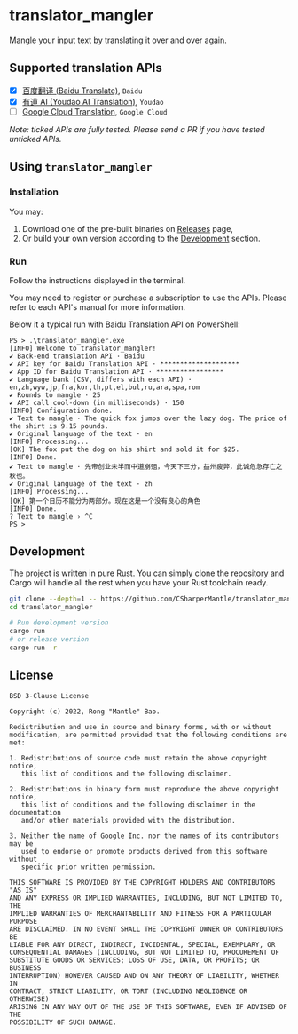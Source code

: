 # translator_mangler

Mangle your input text by translating it over and over again.

## Supported translation APIs

* [x] [百度翻译 (Baidu Translate)](https://api.fanyi.baidu.com/product/111), `Baidu`
* [x] [有道 AI (Youdao AI Translation)](https://ai.youdao.com/product-fanyi-text.s), `Youdao`
* [ ] [Google Cloud Translation](https://cloud.google.com/translate/docs/reference/rest/v2/translate), `Google Cloud`

*Note: ticked APIs are fully tested. Please send a PR if you have tested unticked APIs.*

## Using `translator_mangler`

### Installation

You may:

1. Download one of the pre-built binaries on [Releases](https://github.com/CSharperMantle/translator_mangler/releases) page,
2. Or build your own version according to the [Development](#development) section.

### Run

Follow the instructions displayed in the terminal.

You may need to register or purchase a subscription to use the APIs. Please refer to each API's manual for more information.

Below it a typical run with Baidu Translation API on PowerShell:

```text
PS > .\translator_mangler.exe
[INFO] Welcome to translator_mangler!
✔ Back-end translation API · Baidu
✔ API key for Baidu Translation API · ********************
✔ App ID for Baidu Translation API · *****************
✔ Language bank (CSV, differs with each API) · en,zh,wyw,jp,fra,kor,th,pt,el,bul,ru,ara,spa,rom
✔ Rounds to mangle · 25
✔ API call cool-down (in milliseconds) · 150
[INFO] Configuration done.
✔ Text to mangle · The quick fox jumps over the lazy dog. The price of the shirt is 9.15 pounds.
✔ Original language of the text · en
[INFO] Processing...
[OK] The fox put the dog on his shirt and sold it for $25.
[INFO] Done.
✔ Text to mangle · 先帝创业未半而中道崩殂，今天下三分，益州疲弊，此诚危急存亡之秋也。
✔ Original language of the text · zh
[INFO] Processing...
[OK] 第一个日历不能分为两部分。现在这是一个没有良心的角色
[INFO] Done.
? Text to mangle › ^C
PS > 
```

## Development

The project is written in pure Rust. You can simply clone the repository and Cargo will handle all the rest when you have your Rust toolchain ready.

```sh
git clone --depth=1 -- https://github.com/CSharperMantle/translator_mangler.git
cd translator_mangler

# Run development version
cargo run
# or release version
cargo run -r
```

## License

```plain
BSD 3-Clause License

Copyright (c) 2022, Rong "Mantle" Bao.

Redistribution and use in source and binary forms, with or without
modification, are permitted provided that the following conditions are met:

1. Redistributions of source code must retain the above copyright notice,
   this list of conditions and the following disclaimer.

2. Redistributions in binary form must reproduce the above copyright notice,
   this list of conditions and the following disclaimer in the documentation
   and/or other materials provided with the distribution.

3. Neither the name of Google Inc. nor the names of its contributors may be
   used to endorse or promote products derived from this software without
   specific prior written permission.

THIS SOFTWARE IS PROVIDED BY THE COPYRIGHT HOLDERS AND CONTRIBUTORS "AS IS"
AND ANY EXPRESS OR IMPLIED WARRANTIES, INCLUDING, BUT NOT LIMITED TO, THE
IMPLIED WARRANTIES OF MERCHANTABILITY AND FITNESS FOR A PARTICULAR PURPOSE
ARE DISCLAIMED. IN NO EVENT SHALL THE COPYRIGHT OWNER OR CONTRIBUTORS BE
LIABLE FOR ANY DIRECT, INDIRECT, INCIDENTAL, SPECIAL, EXEMPLARY, OR
CONSEQUENTIAL DAMAGES (INCLUDING, BUT NOT LIMITED TO, PROCUREMENT OF
SUBSTITUTE GOODS OR SERVICES; LOSS OF USE, DATA, OR PROFITS; OR BUSINESS
INTERRUPTION) HOWEVER CAUSED AND ON ANY THEORY OF LIABILITY, WHETHER IN
CONTRACT, STRICT LIABILITY, OR TORT (INCLUDING NEGLIGENCE OR OTHERWISE)
ARISING IN ANY WAY OUT OF THE USE OF THIS SOFTWARE, EVEN IF ADVISED OF THE
POSSIBILITY OF SUCH DAMAGE.
```
